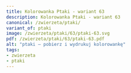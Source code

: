 ```yaml
---
title: Kolorowanka Ptaki - wariant 63
description: Kolorowanka Ptaki - wariant 63
canonical: /zwierzeta/ptaki/
variant_of: ptaki
image: /zwierzeta/ptaki/63/ptaki-63.svg
pdf: /zwierzeta/ptaki/63/ptaki-63.pdf
alt: "ptaki – pobierz i wydrukuj kolorowankę"
tags:
- zwierzeta
- ptaki
---
```

